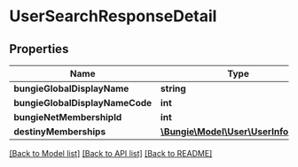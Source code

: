 # UserSearchResponseDetail

## Properties
Name | Type | Description | Notes
------------ | ------------- | ------------- | -------------
**bungieGlobalDisplayName** | **string** |  | [optional] 
**bungieGlobalDisplayNameCode** | **int** |  | [optional] 
**bungieNetMembershipId** | **int** |  | [optional] 
**destinyMemberships** | [**\Bungie\Model\User\UserInfoCard[]**](UserInfoCard.md) |  | [optional] 

[[Back to Model list]](../README.md#documentation-for-models) [[Back to API list]](../README.md#documentation-for-api-endpoints) [[Back to README]](../README.md)



